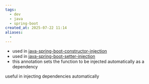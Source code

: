 ```yaml
---
tags:
  - dev
  - java
  - spring-boot
created_at: 2025-07-22 11:14
aliases:
  - 
---
```

- used in [java-spring-boot-constructor-injection](java-spring-boot-constructor-injection.md)
- used in [java-spring-boot-setter-injection](java-spring-boot-setter-injection.md)
- this annotation sets the function to be injected automatically as a dependency

useful in injecting dependencies automatically